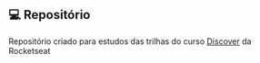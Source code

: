 ## 💻 Repositório

Repositório criado para estudos das trilhas do curso [Discover](https://app.rocketseat.com.br/discover) da Rocketseat